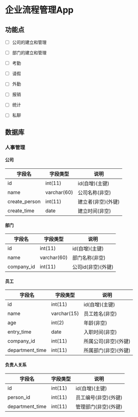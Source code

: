 # 企业流程管理App

## 功能点

- [ ] 公司的建立和管理
- [ ] 部门的建立和管理
- [ ] 考勤
- [ ] 请假
- [ ] 外勤
- [ ] 报销
- [ ] 统计
- [ ] 私聊



## 数据库

### 人事管理

#### 公司

字段名|字段类型|说明
---|---|---
id|int(11)|id(自增)(主键)
name|varchar(60)|公司名称(非空)
create_person|int(11)|建立者(非空)(外键)
create_time|date|建立时间(非空)

#### 部门

字段名|字段类型|说明
---|---|---
id|int(11)|id(自增)(主键)
name|varchar(60)|部门名称(非空)
company_id|int(11)|公司id(非空)(外键)

#### 员工

字段名|字段类型|说明
---|---|---
id|int(11)|id(自增)(主键)
name|varchar(15)|员工姓名(非空)
age|int(2)|年龄(非空)
entry_time|date|入职时间(非空)
company_id|int(11)|所属公司(非空)(外键)
department_time|int(11)|所属部门(非空)(外键)

#### 负责人关系

字段名|字段类型|说明
---|---|---
id|int(11)|id(自增)(主键)
person_id|int(11)|员工编号(非空)(外键)
department_time|int(11)|管理部门(非空)(外键)